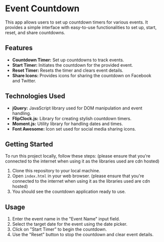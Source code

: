 # Event Countdown

This app allows users to set up countdown timers for various events. It provides a simple interface with easy-to-use functionalities to set up, start, reset, and share countdowns.

## Features

- **Countdown Timer:** Set up countdowns to track events.
- **Start Timer:** Initiates the countdown for the provided event.
- **Reset Timer:** Resets the timer and clears event details.
- **Share Icons:** Provides icons for sharing the countdown on Facebook and Twitter.

## Technologies Used

- **jQuery:** JavaScript library used for DOM manipulation and event handling.
- **FlipClock.js:** Library for creating stylish countdown timers.
- **Moment.js:** Utility library for handling dates and times.
- **Font Awesome:** Icon set used for social media sharing icons.

## Getting Started

To run this project locally, follow these steps:
(please ensure that you're connected to the internet when using it as the libraries used are cdn hosted)

1. Clone this repository to your local machine.
2. Open `index.html` in your web browser. (please ensure that you're connected to the internet when using it as the libraries used are cdn hosted)
3. You should see the countdown application ready to use.


## Usage

1. Enter the event name in the "Event Name" input field.
2. Select the target date for the event using the date picker.
3. Click on "Start Timer" to begin the countdown.
4. Use the "Reset" button to stop the countdown and clear event details.


